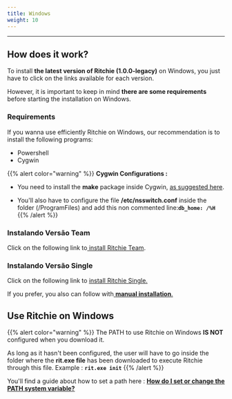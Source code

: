 ```yaml
---
title: Windows
weight: 10
---
```


---

## How does it work? 

To install **the latest version of Ritchie \(1.0.0-legacy\)** on Windows, you just have to click on the links available for each version. 

However, it is important to keep in mind **there are some requirements** before starting the installation on Windows.

### Requirements

If you wanna use efficiently Ritchie on Windows, our recommendation is to install the following programs:

* Powershell
* Cygwin

{{% alert color="warning" %}}
**Cygwin Configurations :**  
  
- You need to install the **make** package inside Cygwin, [as suggested here](https://stackoverflow.com/questions/17710209/how-to-run-make-from-cygwin-environment?rq=1#:~:text=Run%20the%20Cygwin%20installation%2Fconfiguration,Development%22%20or%20something%20similar%29.).  
  
- You'll also have to configure the file **/etc/nsswitch.conf** inside the folder \(/ProgramFiles\) and add this non commented line:**`db_home: /%H`**
{{% /alert %}}



### Instalando Versão Team 

Click on the following link to[ install Ritchie Team](https://commons-repo.ritchiecli.io/1.0.0-legacy/windows/team/rit.exe).

### Instalando Versão Single

Click on the following link to [install Ritchie Single.](https://commons-repo.ritchiecli.io/1.0.0-legacy/windows/single/rit.exe)



If you prefer, you also can follow with[ **manual installation**.](manual-installation.md)

## Use Ritchie on Windows

{{% alert color="warning" %}}
The PATH to use Ritchie on Windows **IS NOT** configured when you download it.  
  
As long as it hasn't been configured, the user will have to go inside the folder where the **rit.exe file** has been downloaded to execute Ritchie through this file. Example : **`rit.exe init`**
{{% /alert %}}

You'll find a guide about how to set a path here : [**How do I set or change the PATH system variable?**](https://www.java.com/en/download/help/path.xml)
